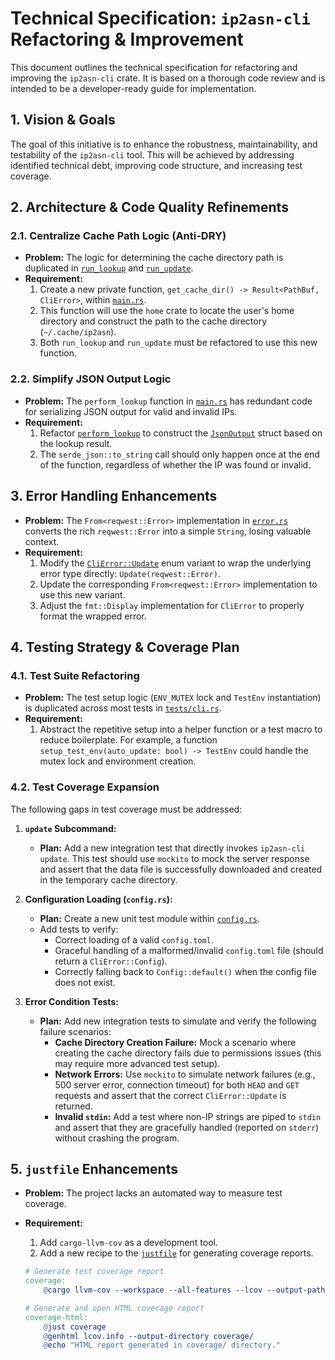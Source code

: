 # Technical Specification: `ip2asn-cli` Refactoring & Improvement

This document outlines the technical specification for refactoring and improving the `ip2asn-cli` crate. It is based on a thorough code review and is intended to be a developer-ready guide for implementation.

## 1. Vision & Goals

The goal of this initiative is to enhance the robustness, maintainability, and testability of the `ip2asn-cli` tool. This will be achieved by addressing identified technical debt, improving code structure, and increasing test coverage.

## 2. Architecture & Code Quality Refinements

### 2.1. Centralize Cache Path Logic (Anti-DRY)

*   **Problem:** The logic for determining the cache directory path is duplicated in [`run_lookup`](ip2asn-cli/src/main.rs:173) and [`run_update`](ip2asn-cli/src/main.rs:276).
*   **Requirement:**
    1.  Create a new private function, `get_cache_dir() -> Result<PathBuf, CliError>`, within [`main.rs`](ip2asn-cli/src/main.rs).
    2.  This function will use the `home` crate to locate the user's home directory and construct the path to the cache directory (`~/.cache/ip2asn`).
    3.  Both `run_lookup` and `run_update` must be refactored to use this new function.

### 2.2. Simplify JSON Output Logic

*   **Problem:** The `perform_lookup` function in [`main.rs`](ip2asn-cli/src/main.rs:315) has redundant code for serializing JSON output for valid and invalid IPs.
*   **Requirement:**
    1.  Refactor [`perform_lookup`](ip2asn-cli/src/main.rs:315) to construct the [`JsonOutput`](ip2asn-cli/src/main.rs:130) struct based on the lookup result.
    2.  The `serde_json::to_string` call should only happen once at the end of the function, regardless of whether the IP was found or invalid.

## 3. Error Handling Enhancements

*   **Problem:** The `From<reqwest::Error>` implementation in [`error.rs`](ip2asn-cli/src/error.rs:48) converts the rich `reqwest::Error` into a simple `String`, losing valuable context.
*   **Requirement:**
    1.  Modify the [`CliError::Update`](ip2asn-cli/src/error.rs:8) enum variant to wrap the underlying error type directly: `Update(reqwest::Error)`.
    2.  Update the corresponding `From<reqwest::Error>` implementation to use this new variant.
    3.  Adjust the `fmt::Display` implementation for `CliError` to properly format the wrapped error.

## 4. Testing Strategy & Coverage Plan

### 4.1. Test Suite Refactoring

*   **Problem:** The test setup logic (`ENV_MUTEX` lock and `TestEnv` instantiation) is duplicated across most tests in [`tests/cli.rs`](ip2asn-cli/tests/cli.rs).
*   **Requirement:**
    1.  Abstract the repetitive setup into a helper function or a test macro to reduce boilerplate. For example, a function `setup_test_env(auto_update: bool) -> TestEnv` could handle the mutex lock and environment creation.

### 4.2. Test Coverage Expansion

The following gaps in test coverage must be addressed:

1.  **`update` Subcommand:**
    *   **Plan:** Add a new integration test that directly invokes `ip2asn-cli update`. This test should use `mockito` to mock the server response and assert that the data file is successfully downloaded and created in the temporary cache directory.

2.  **Configuration Loading (`config.rs`):**
    *   **Plan:** Create a new unit test module within [`config.rs`](ip2asn-cli/src/config.rs).
    *   Add tests to verify:
        *   Correct loading of a valid `config.toml`.
        *   Graceful handling of a malformed/invalid `config.toml` file (should return a `CliError::Config`).
        *   Correctly falling back to `Config::default()` when the config file does not exist.

3.  **Error Condition Tests:**
    *   **Plan:** Add new integration tests to simulate and verify the following failure scenarios:
        *   **Cache Directory Creation Failure:** Mock a scenario where creating the cache directory fails due to permissions issues (this may require more advanced test setup).
        *   **Network Errors:** Use `mockito` to simulate network failures (e.g., 500 server error, connection timeout) for both `HEAD` and `GET` requests and assert that the correct `CliError::Update` is returned.
        *   **Invalid `stdin`:** Add a test where non-IP strings are piped to `stdin` and assert that they are gracefully handled (reported on `stderr`) without crashing the program.

## 5. `justfile` Enhancements

*   **Problem:** The project lacks an automated way to measure test coverage.
*   **Requirement:**
    1.  Add `cargo-llvm-cov` as a development tool.
    2.  Add a new recipe to the [`justfile`](justfile) for generating coverage reports.

    ```makefile
    # Generate test coverage report
    coverage:
        @cargo llvm-cov --workspace --all-features --lcov --output-path lcov.info

    # Generate and open HTML coverage report
    coverage-html:
        @just coverage
        @genhtml lcov.info --output-directory coverage/
        @echo "HTML report generated in coverage/ directory."
    ```
